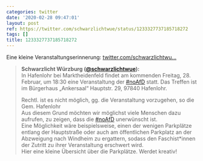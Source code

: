 ```yaml
---
categories: twitter
date: '2020-02-28 09:47:01'
layout: post
ref: https://twitter.com/schwarzlichtwue/status/1233327737185718272
tags: []
title: 1233327737185718272
---
```

Eine kleine Veranstaltungserinnerung: [twitter.com/schwarzlichtwu…](https://twitter.com/schwarzlichtwue/status/1232349254376730624) 
> <b>Schwarzlicht Würzburg ([@schwarzlichtwue](https://twitter.com/schwarzlichtwue)):</b>  
>In Hafenlohr bei Marktheidenfeld findet am kommenden Freitag, 28. Februar, um 18:30 eine Veranstaltung der [#noAfD](/t/noafd) statt. Das Treffen ist im Bürgerhaus „Ankersaal“ Hauptstr. 29, 97840 Hafenlohr.   
>  
>Rechtl. ist es nicht möglich, gg. die Veranstaltung vorzugehen, so die Gem. Hafenlohr   
>Aus diesem Grund möchten wir möglichst viele Menschen dazu aufrufen, zu zeigen, dass die [#noAfD](/t/noafd) unerwünscht ist.   
>Eine Möglichkeit wäre beispielsweise, einen der wenigen Parkplätze entlang der Hauptstraße oder auch am öffentlichen Parkplatz an der Abzweigung nach Windheim zu ergattern, sodass den Faschist\*innen der Zutritt zu ihrer Veranstaltung erschwert wird.   
>Hier eine kleine Übersicht über die Parkplätze. Werdet kreativ!    

